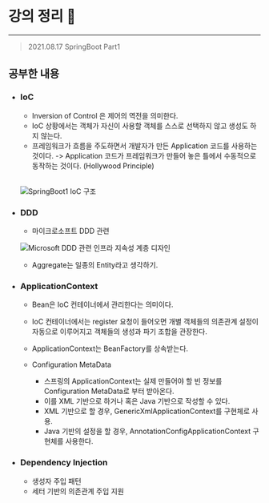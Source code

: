 # 강의 정리 🚀
___

> 2021.08.17 SpringBoot Part1

## 공부한 내용

- ### IoC ###
    - Inversion of Control 은 제어의 역전을 의미한다.
    - IoC 상황에서는 객체가 자신이 사용할 객체를 스스로 선택하지 않고 생성도 하지 않는다.
    - 프레임워크가 흐름을 주도하면서 개발자가 만든 Application 코드를 사용하는 것이다. -> Application 코드가 프레임워크가 만들어 놓은 틀에서 수동적으로 동작하는 것이다. (Hollywood Principle)
    <br>

    ![SpringBoot1 IoC 구조](https://user-images.githubusercontent.com/73347933/129742447-b37ec282-0fb8-4560-9e50-a84a1aca82f2.png)


- ### DDD ###
    - 마이크로소프트 DDD 관련
  
    ![Microsoft DDD 관련 인프라 지속성 계층 디자인](https://user-images.githubusercontent.com/73347933/129745108-4e10e460-4a32-4f1c-a11c-f562c834dcfd.PNG)


    - Aggregate는 일종의 Entity라고 생각하기.

- ### ApplicationContext ###
    - Bean은 IoC 컨테이너에서 관리한다는 의미이다.
    - IoC 컨테이너에서는 register 요청이 들어오면 개별 객체들의 의존관계 설정이 자동으로 이루어지고 객체들의 생성과 파기 조합을 관장한다.
    - ApplicationContext는 BeanFactory를 상속받는다.

    - Configuration MetaData
        - 스프링의 ApplicationContext는 실제 만들어야 할 빈 정보를 Configuration MetaData로 부터 받아온다. 
        - 이를 XML 기반으로 하거나 혹은 Java 기반으로 작성할 수 있다. 
        - XML 기반으로 할 경우, GenericXmlApplicationContext를 구현체로 사용.
        - Java 기반의 설정을 할 경우, AnnotationConfigApplicationContext 구현체를 사용한다.
- ### Dependency Injection ###
    - 생성자 주입 패턴
    - 세터 기반의 의존관계 주입 지원
    